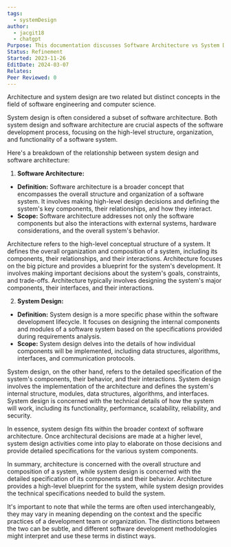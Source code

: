 ```yaml
---
tags:
  - systemDesign
author:
  - jacgit18
  - chatgpt
Purpose: This documentation discusses Software Architecture vs System Design
Status: Refinement
Started: 2023-11-26
EditDate: 2024-03-07
Relates: 
Peer Reviewed: 0
---
```

Architecture and system design are two related but distinct concepts in the field of software engineering and computer science.


System design is often considered a subset of software architecture. Both system design and software architecture are crucial aspects of the software development process, focusing on the high-level structure, organization, and functionality of a software system.  
  
Here's a breakdown of the relationship between system design and software architecture:  
  
1. **Software Architecture:**  
- **Definition:** Software architecture is a broader concept that encompasses the overall structure and organization of a software system. It involves making high-level design decisions and defining the system's key components, their relationships, and how they interact.  
- **Scope:** Software architecture addresses not only the software components but also the interactions with external systems, hardware considerations, and the overall system's behavior.  

Architecture refers to the high-level conceptual structure of a system. It defines the overall organization and composition of a system, including its components, their relationships, and their interactions. Architecture focuses on the big picture and provides a blueprint for the system's development. It involves making important decisions about the system's goals, constraints, and trade-offs. Architecture typically involves designing the system's major components, their interfaces, and their interactions.

  
2. **System Design:**  
- **Definition:** System design is a more specific phase within the software development lifecycle. It focuses on designing the internal components and modules of a software system based on the specifications provided during requirements analysis.  
- **Scope:** System design delves into the details of how individual components will be implemented, including data structures, algorithms, interfaces, and communication protocols.  

System design, on the other hand, refers to the detailed specification of the system's components, their behavior, and their interactions. System design involves the implementation of the architecture and defines the system's internal structure, modules, data structures, algorithms, and interfaces. System design is concerned with the technical details of how the system will work, including its functionality, performance, scalability, reliability, and security.



  
In essence, system design fits within the broader context of software architecture. Once architectural decisions are made at a higher level, system design activities come into play to elaborate on those decisions and provide detailed specifications for the various system components.  

In summary, architecture is concerned with the overall structure and composition of a system, while system design is concerned with the detailed specification of its components and their behavior. Architecture provides a high-level blueprint for the system, while system design provides the technical specifications needed to build the system.

It's important to note that while the terms are often used interchangeably, they may vary in meaning depending on the context and the specific practices of a development team or organization. The distinctions between the two can be subtle, and different software development methodologies might interpret and use these terms in distinct ways.